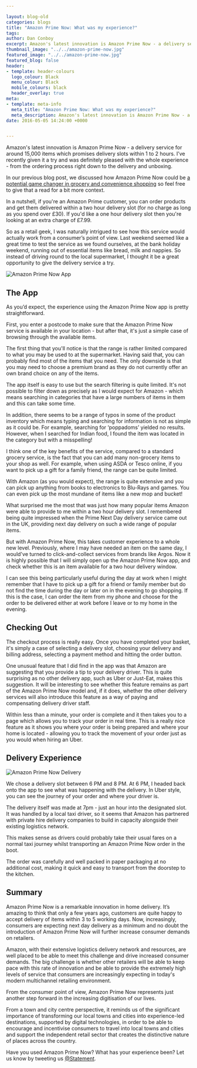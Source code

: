 ```yaml
--- 

layout: blog-old
categories: blogs
title: "Amazon Prime Now: What was my experience?"
tags:
author: Dan Conboy
excerpt: Amazon's latest innovation is Amazon Prime Now - a delivery service for around 15,000 items which promises delivery slots within 1 to 2 hours. I’ve recently given it a try and was definitely pleased with the whole experience - from the ordering process right down to the delivery and unboxing.
thumbnail_image: "../../amazon-prime-now.jpg"
featured_image: "../../amazon-prime-now.jpg"
featured_blog: false
header:
- template: header-colours
  logo_colour: Black
  menu_colour: Black
  mobile_colours: black
  header_overlay: true
meta:
- template: meta-info
  meta_title: "Amazon Prime Now: What was my experience?"
  meta_description: Amazon's latest innovation is Amazon Prime Now - a delivery service for around 15,000 items which promises delivery slots within 1 to 2 hours. I’ve recently given it a try and was definitely pleased with the whole experience - from the ordering process right down to the delivery and unboxing.
date: 2016-05-05 14:24:00 +0000


--- 
```

Amazon's latest innovation is Amazon Prime Now - a delivery service for around 15,000 items which promises delivery slots within 1 to 2 hours. I’ve recently given it a try and was definitely pleased with the whole experience - from the ordering process right down to the delivery and unboxing.

In our previous blog post, we discussed how Amazon Prime Now could be [a potential game changer in grocery and convenience shopping](https://www.statementagency.com/blog/2016/04/amazon-prime-now-one-hour-delivery-comes-to-leeds-and-wakefield) so feel free to give that a read for a bit more context.

In a nutshell, if you're an Amazon Prime customer, you can order products and get them delivered within a two hour delivery slot (for no charge as long as you spend over £30). If you'd like a one hour delivery slot then you're looking at an extra charge of £7.99.

So as a retail geek, I was naturally intrigued to see how this service would actually work from a consumer’s point of view. Last weekend seemed like a great time to test the service as we found ourselves, at the bank holiday weekend, running out of essential items like bread, milk and nappies. So instead of driving round to the local supermarket, I thought it be a great opportunity to give the delivery service a try.  
  

![Amazon Prime Now App](../../amazon-prime-now-app.png)

The App
-------

As you’d expect, the experience using the Amazon Prime Now app is pretty straightforward.

First, you enter a postcode to make sure that the Amazon Prime Now service is available in your location - but after that, it's just a simple case of browsing through the available items.

The first thing that you'll notice is that the range is rather limited compared to what you may be used to at the supermarket. Having said that, you can probably find most of the items that you need. The only downside is that you may need to choose a premium brand as they do not currently offer an own brand choice on any of the items.

The app itself is easy to use but the search filtering is quite limited. It's not possible to filter down as precisely as I would expect for Amazon - which means searching in categories that have a large numbers of items in them and this can take some time.

In addition, there seems to be a range of typos in some of the product inventory which means typing and searching for information is not as simple as it could be. For example, searching for ‘poppadoms’ yielded no results. However, when I searched for Indian food, I found the item was located in the category but with a misspelling!

I think one of the key benefits of the service, compared to a standard grocery service, is the fact that you can add many non-grocery items to your shop as well. For example, when using ASDA or Tesco online, if you want to pick up a gift for a family friend, the range can be quite limited.

With Amazon (as you would expect), the range is quite extensive and you can pick up anything from books to electronics to Blu-Rays and games. You can even pick up the most mundane of items like a new mop and bucket!

What surprised me the most that was just how many popular items Amazon were able to provide to me within a two hour delivery slot. I remembered being quite impressed when the Prime Next Day delivery service came out in the UK, providing next day delivery on such a wide range of popular items.

But with Amazon Prime Now, this takes customer experience to a whole new level. Previously, where I may have needed an item on the same day, I would've turned to click-and-collect services from brands like Argos. Now it is highly possible that I will simply open up the Amazon Prime Now app, and check whether this is an item available for a two hour delivery window.

I can see this being particularly useful during the day at work when I might remember that I have to pick up a gift for a friend or family member but do not find the time during the day or later on in the evening to go shopping. If this is the case, I can order the item from my phone and choose for the order to be delivered either at work before I leave or to my home in the evening.  

Checking Out
------------

The checkout process is really easy. Once you have completed your basket, it's simply a case of selecting a delivery slot, choosing your delivery and billing address, selecting a payment method and hitting the order button.

One unusual feature that I did find in the app was that Amazon are suggesting that you provide a tip to your delivery driver. This is quite surprising as no other delivery app, such as Uber or Just-Eat, makes this suggestion. It will be interesting to see whether this feature remains as part of the Amazon Prime Now model and, if it does, whether the other delivery services will also introduce this feature as a way of paying and compensating delivery driver staff.

Within less than a minute, your order is complete and it then takes you to a page which allows you to track your order in real time. This is a really nice feature as it shows you where your order is being prepared and where your home is located - allowing you to track the movement of your order just as you would when hiring an Uber.  

Delivery Experience
-------------------

![Amazon Prime Now Delivery](../../amazon-prime-now.jpg)

We chose a delivery slot between 6 PM and 8 PM. At 6 PM, I headed back onto the app to see what was happening with the delivery. In Uber style, you can see the journey of your order and where your driver is.

The delivery itself was made at 7pm - just an hour into the designated slot. It was handled by a local taxi driver, so it seems that Amazon has partnered with private hire delivery companies to build in capacity alongside their existing logistics network.

This makes sense as drivers could probably take their usual fares on a normal taxi journey whilst transporting an Amazon Prime Now order in the boot.

The order was carefully and well packed in paper packaging at no additional cost, making it quick and easy to transport from the doorstep to the kitchen.  

Summary
-------

Amazon Prime Now is a remarkable innovation in home delivery. It’s amazing to think that only a few years ago, customers are quite happy to accept delivery of items within 3 to 5 working days. Now, increasingly, consumers are expecting next day delivery as a minimum and no doubt the introduction of Amazon Prime Now will further increase consumer demands on retailers.

Amazon, with their extensive logistics delivery network and resources, are well placed to be able to meet this challenge and drive increased consumer demands. The big challenge is whether other retailers will be able to keep pace with this rate of innovation and be able to provide the extremely high levels of service that consumers are increasingly expecting in today's modern multichannel retailing environment.

From the consumer point of view, Amazon Prime Now represents just another step forward in the increasing digitisation of our lives.

From a town and city centre perspective, it reminds us of the significant importance of transforming our local towns and cities into experience-led destinations, supported by digital technologies, in order to be able to encourage and incentivise consumers to travel into local towns and cities and support the independent retail sector that creates the distinctive nature of places across the country.

Have you used Amazon Prime Now? What has your experience been? Let us know by tweeting us [@Statement](https://www.twitter.com/statement).